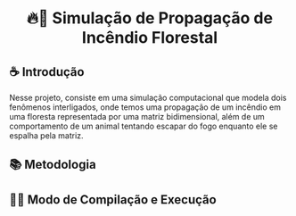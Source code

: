 <h1 align="center"> 🔥🌲 Simulação de Propagação de Incêndio Florestal </h1>


## ☕ Introdução

Nesse projeto, consiste em uma simulação computacional que modela dois fenômenos interligados, onde temos uma propagação de um incêndio em uma floresta representada por uma matriz bidimensional, além de um comportamento de um animal tentando escapar do fogo enquanto ele se espalha pela matriz.


## 📚 Metodologia

## 👨‍💻 Modo de Compilação e Execução


